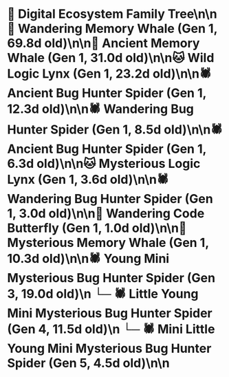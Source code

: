 # 🌳 Digital Ecosystem Family Tree\n\n🐋 Wandering Memory Whale (Gen 1, 69.8d old)\n\n🐋 Ancient Memory Whale (Gen 1, 31.0d old)\n\n🐱 Wild Logic Lynx (Gen 1, 23.2d old)\n\n🕷️ Ancient Bug Hunter Spider (Gen 1, 12.3d old)\n\n🕷️ Wandering Bug Hunter Spider (Gen 1, 8.5d old)\n\n🕷️ Ancient Bug Hunter Spider (Gen 1, 6.3d old)\n\n🐱 Mysterious Logic Lynx (Gen 1, 3.6d old)\n\n🕷️ Wandering Bug Hunter Spider (Gen 1, 3.0d old)\n\n🦋 Wandering Code Butterfly (Gen 1, 1.0d old)\n\n🐋 Mysterious Memory Whale (Gen 1, 10.3d old)\n\n🕷️ Young Mini Mysterious Bug Hunter Spider (Gen 3, 19.0d old)\n  └─ 🕷️ Little Young Mini Mysterious Bug Hunter Spider (Gen 4, 11.5d old)\n    └─ 🕷️ Mini Little Young Mini Mysterious Bug Hunter Spider (Gen 5, 4.5d old)\n\n
